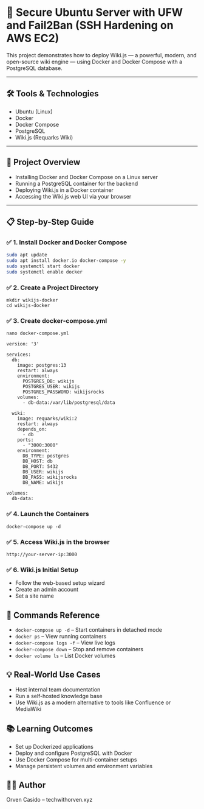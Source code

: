 # 🔐 Secure Ubuntu Server with UFW and Fail2Ban (SSH Hardening on AWS EC2)

This project demonstrates how to deploy Wiki.js — a powerful, modern, and open-source wiki engine — using Docker and Docker Compose with a PostgreSQL database.

---

## 🛠 Tools & Technologies

- Ubuntu (Linux)
- Docker
- Docker Compose
- PostgreSQL
- Wiki.js (Requarks Wiki)

---

## 🚀 Project Overview

- Installing Docker and Docker Compose on a Linux server
- Running a PostgreSQL container for the backend
- Deploying Wiki.js in a Docker container
- Accessing the Wiki.js web UI via your browser

---

## 📋 Step-by-Step Guide

### ✅ 1. Install Docker and Docker Compose
```bash
sudo apt update
sudo apt install docker.io docker-compose -y
sudo systemctl start docker
sudo systemctl enable docker

```

### ✅ 2. Create a Project Directory
```
mkdir wikijs-docker
cd wikijs-docker

```

### ✅ 3. Create docker-compose.yml
```
nano docker-compose.yml

```

```
version: '3'

services:
  db:
    image: postgres:13
    restart: always
    environment:
      POSTGRES_DB: wikijs
      POSTGRES_USER: wikijs
      POSTGRES_PASSWORD: wikijsrocks
    volumes:
      - db-data:/var/lib/postgresql/data

  wiki:
    image: requarks/wiki:2
    restart: always
    depends_on:
      - db
    ports:
      - "3000:3000"
    environment:
      DB_TYPE: postgres
      DB_HOST: db
      DB_PORT: 5432
      DB_USER: wikijs
      DB_PASS: wikijsrocks
      DB_NAME: wikijs

volumes:
  db-data:

```

### ✅ 4. Launch the Containers
```
docker-compose up -d
```

### ✅ 5. Access Wiki.js in the browser
```
http://your-server-ip:3000
```

### ✅ 6. Wiki.js Initial Setup
- Follow the web-based setup wizard
- Create an admin account
- Set a site name


## 📎 Commands Reference
- `docker-compose up -d` – Start containers in detached mode
- `docker ps` – View running containers
- `docker-compose logs -f` – View live logs
- `docker-compose down` – Stop and remove containers
- `docker volume ls` – List Docker volumes

## 💡 Real-World Use Cases
- Host internal team documentation
- Run a self-hosted knowledge base
- Use Wiki.js as a modern alternative to tools like Confluence or MediaWiki

## 📚 Learning Outcomes
- Set up Dockerized applications
- Deploy and configure PostgreSQL with Docker
- Use Docker Compose for multi-container setups
- Manage persistent volumes and environment variables

## 🧑‍💻 Author
Orven Casido – techwithorven.xyz
